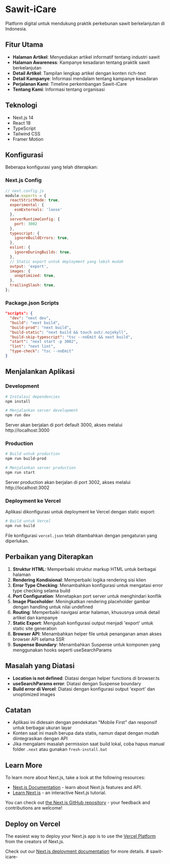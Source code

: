 # Sawit-iCare

Platform digital untuk mendukung praktik perkebunan sawit berkelanjutan di Indonesia.

## Fitur Utama

- **Halaman Artikel**: Menyediakan artikel informatif tentang industri sawit
- **Halaman Awareness**: Kampanye kesadaran tentang praktik sawit berkelanjutan
- **Detail Artikel**: Tampilan lengkap artikel dengan konten rich-text
- **Detail Kampanye**: Informasi mendalam tentang kampanye kesadaran
- **Perjalanan Kami**: Timeline perkembangan Sawit-iCare
- **Tentang Kami**: Informasi tentang organisasi

## Teknologi

- Next.js 14
- React 18
- TypeScript
- Tailwind CSS
- Framer Motion

## Konfigurasi

Beberapa konfigurasi yang telah diterapkan:

### Next.js Config

```js
// next.config.js
module.exports = {
  reactStrictMode: true,
  experimental: {
    esmExternals: 'loose'
  },
  serverRuntimeConfig: {
    port: 3002
  },
  typescript: {
    ignoreBuildErrors: true,
  },
  eslint: {
    ignoreDuringBuilds: true,
  },
  // Static export untuk deployment yang lebih mudah
  output: 'export',
  images: {
    unoptimized: true,
  },
  trailingSlash: true,
};
```

### Package.json Scripts

```json
"scripts": {
  "dev": "next dev",
  "build": "next build",
  "build-prod": "next build",
  "build-static": "next build && touch out/.nojekyll",
  "build-skip-typescript": "tsc --noEmit && next build",
  "start": "next start -p 3002",
  "lint": "next lint",
  "type-check": "tsc --noEmit"
}
```

## Menjalankan Aplikasi

### Development

```bash
# Instalasi dependencies
npm install

# Menjalankan server development
npm run dev
```

Server akan berjalan di port default 3000, akses melalui http://localhost:3000

### Production

```bash
# Build untuk production
npm run build-prod

# Menjalankan server production
npm run start
```

Server production akan berjalan di port 3002, akses melalui http://localhost:3002

### Deployment ke Vercel

Aplikasi dikonfigurasi untuk deployment ke Vercel dengan static export:

```bash
# Build untuk Vercel
npm run build
```

File konfigurasi `vercel.json` telah ditambahkan dengan pengaturan yang diperlukan.

## Perbaikan yang Diterapkan

1. **Struktur HTML**: Memperbaiki struktur markup HTML untuk berbagai halaman
2. **Rendering Kondisional**: Memperbaiki logika rendering sisi klien
3. **Error Type Checking**: Menambahkan konfigurasi untuk mengatasi error type checking selama build
4. **Port Configuration**: Menetapkan port server untuk menghindari konflik
5. **Image Placeholder**: Meningkatkan rendering placeholder gambar dengan handling untuk nilai undefined
6. **Routing**: Memperbaiki navigasi antar halaman, khususnya untuk detail artikel dan kampanye
7. **Static Export**: Mengubah konfigurasi output menjadi 'export' untuk static site generation
8. **Browser API**: Menambahkan helper file untuk penanganan aman akses browser API selama SSR
9. **Suspense Boundary**: Menambahkan Suspense untuk komponen yang menggunakan hooks seperti useSearchParams

## Masalah yang Diatasi

- **Location is not defined**: Diatasi dengan helper functions di browser.ts
- **useSearchParams error**: Diatasi dengan Suspense boundary
- **Build error di Vercel**: Diatasi dengan konfigurasi output 'export' dan unoptimized images

## Catatan

- Aplikasi ini didesain dengan pendekatan "Mobile First" dan responsif untuk berbagai ukuran layar
- Konten saat ini masih berupa data statis, namun dapat dengan mudah diintegrasikan dengan API
- Jika mengalami masalah permission saat build lokal, coba hapus manual folder `.next` atau gunakan `fresh-install.bat`

## Learn More

To learn more about Next.js, take a look at the following resources:

- [Next.js Documentation](https://nextjs.org/docs) - learn about Next.js features and API.
- [Learn Next.js](https://nextjs.org/learn) - an interactive Next.js tutorial.

You can check out [the Next.js GitHub repository](https://github.com/vercel/next.js) - your feedback and contributions are welcome!

## Deploy on Vercel

The easiest way to deploy your Next.js app is to use the [Vercel Platform](https://vercel.com/new?utm_medium=default-template&filter=next.js&utm_source=create-next-app&utm_campaign=create-next-app-readme) from the creators of Next.js.

Check out our [Next.js deployment documentation](https://nextjs.org/docs/app/building-your-application/deploying) for more details.
#   s a w i t - i c a r e - 
 
 